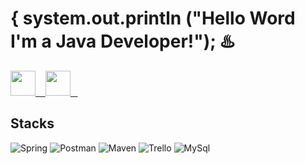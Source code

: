  # { system.out.println ("Hello Word I'm a Java Developer!"); ♨️

 <div>
   <a href="https://www.linkedin.com/in/mykaeli-fernandes-9931a1214/" target="_blank">
  <img height="40" width="40" src="https://cdn-icons-png.flaticon.com/512/174/174857.png" target="_blank">
    &nbsp;&nbsp;
  </a>
  <a href="mailto:mykaelifernandes@hotmail.com" target="_blank">
  <img heigth="40" width="40" src="https://user-images.githubusercontent.com/88605247/236301653-9222d250-352d-454b-ae2a-b6806f256914.png">
    &nbsp;&nbsp;
  </a>
  
  ## Stacks
 
  ![Spring](https://img.shields.io/badge/Spring-6DB33F?style=for-the-badge&logo=spring&logoColor=white)
  ![Postman](https://img.shields.io/badge/Postman-FF6C37?style=for-the-badge&logo=Postman&logoColor=white)
  ![Maven](https://img.shields.io/badge/apache_maven-C71A36?style=for-the-badge&logo=apachemaven&logoColor=white)
  ![Trello](https://img.shields.io/badge/Trello-0052CC?style=for-the-badge&logo=trello&logoColor=white)
  ![MySql](https://img.shields.io/badge/MySQL-005C84?style=for-the-badge&logo=mysql&logoColor=white)
  
 </div>
 
